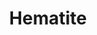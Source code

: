 ---
templateKey: blog-post
featuredpost: false
featuredimage: /assets/Hematite.png
title: Hematite
description: Mineral
testfield: 1146
---